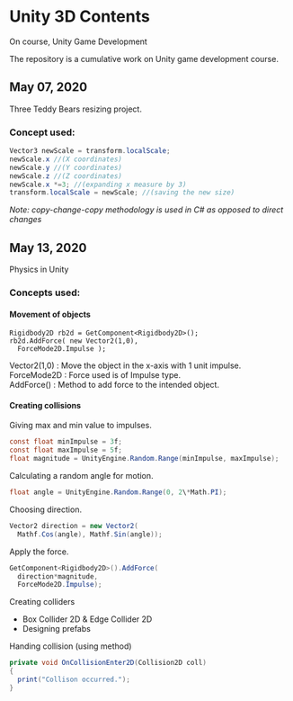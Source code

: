 # Unity 3D Contents
On course, Unity Game Development

The repository is a cumulative work on Unity game development course.

## May 07, 2020  
Three Teddy Bears resizing project.  
### Concept used:  
```csharp
Vector3 newScale = transform.localScale;  
newScale.x //(X coordinates)  
newScale.y //(Y coordinates)  
newScale.z //(Z coordinates)  
newScale.x *=3; //(expanding x measure by 3)   
transform.localScale = newScale; //(saving the new size)
```
*Note: copy-change-copy methodology is used in C# as opposed to direct changes*   

## May 13, 2020
Physics in Unity
### Concepts used:
#### Movement of objects
```
Rigidbody2D rb2d = GetComponent<Rigidbody2D>();  
rb2d.AddForce( new Vector2(1,0),  
  ForceMode2D.Impulse );  
```
Vector2(1,0) : Move the object in the x-axis with 1 unit impulse.  
ForceMode2D : Force used is of Impulse type.  
AddForce() : Method to add force to the intended object.

#### Creating collisions

Giving max and min value to impulses.  
```csharp
const float minImpulse = 3f;
const float maxImpulse = 5f;
float magnitude = UnityEngine.Random.Range(minImpulse, maxImpulse);
```  
Calculating a random angle for motion.  
```csharp
float angle = UnityEngine.Random.Range(0, 2\*Math.PI);
```  
Choosing direction.  
```csharp
Vector2 direction = new Vector2(
  Mathf.Cos(angle), Mathf.Sin(angle));
```
Apply the force.  
```csharp
GetComponent<Rigidbody2D>().AddForce(
  direction*magnitude, 
  ForceMode2D.Impulse);
```
Creating colliders   
+ Box Collider 2D & Edge Collider 2D
+ Designing prefabs  

Handing collision (using method)  
```csharp
private void OnCollisionEnter2D(Collision2D coll)
{
  print("Collison occurred.");
}
```

  
  
  

